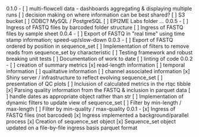 0.1.0 -
  [ ] multi-flowcell data - dashboards aggregating & displaying multiple runs
      [ ] decision making on where information can be best shared?
          [ ] S3 bucket
          [ ] ODBC? MySQL / PostgreSQL
          [ ] EPI2ME Labs folder ...
0.0.5 -
  [ ] Ingress of FASTQ files by barcoded folder structure
  [ ] Ingress of FASTQ files by sample sheet
0.0.4 -
  [ ] Export of FASTQ in "real time" using time stamp information; 
      speed-up/slow-down
0.0.3 -
  [ ] Export of FASTQ ordered by position in sequence_set 
  [ ] Implementation of filters to remove reads from sequence_set by characteristic
  [ ] Testing framework and robust breaking unit tests
  [ ] Documentation of work to date
  [ ] linting of code
0.0.2 -
  [ ] creation of summary metrics
      [x] read-length information
      [ ] temporal information
      [ ] qualitative information
      [ ] channel associated information
  [x] Shiny server / infrastructure to reflect evolving sequence_set
  [ ] presentation of QC plots
  [ ] Inclusion of calculated metrics in the rtqc tibble
      [x] Parsing quality information from the FASTQ & inclusion in parquet data
      [ ] handle dates as appropriate object rather than str
  [ ] Implementation of dynamic filters to update view of sequence_set
      [ ] Filter by min-length / max-length
      [ ] Filter by min-quality / max-quality
0.0.1 -
  [x] Ingress of FASTQ files (not barcoded)
  [x] Ingress implemented a background/parallel process
  [x] Creation of sequence_set object
  [x] Sequence_set object updated on a file-by-file ingress basis
    parquet format
  
